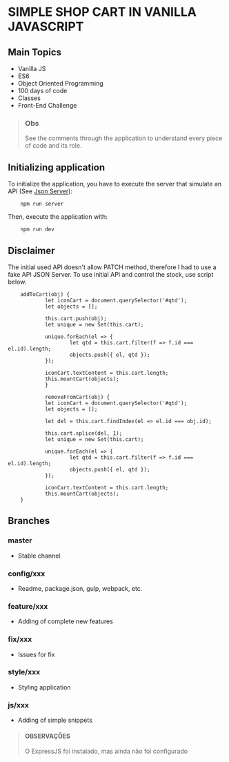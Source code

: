 # SIMPLE SHOP CART IN VANILLA JAVASCRIPT

## Main Topics

- Vanilla JS
- ES6
- Object Oriented Programming
- 100 days of code
- Classes
- Front-End Challenge

> ### Obs
>
> See the comments through the application to understand every piece of code and its role.

## Initializing application

To initialize the application, you have to execute the server that simulate an API (See [Json Server](https://github.com/typicode/json-server)):

        npm run server

Then, execute the application with:

        npm run dev

## Disclaimer

The initial used API doesn't allow PATCH method, therefore I had to use a fake API JSON Server.
To use initial API and control the stock, use script below.

        addToCart(obj) {
                let iconCart = document.querySelector('#qtd');
                let objects = [];
                
                this.cart.push(obj);
                let unique = new Set(this.cart);
                
                unique.forEach(el => {
                        let qtd = this.cart.filter(f => f.id === el.id).length;
                        objects.push({ el, qtd });
                });

                iconCart.textContent = this.cart.length;
                this.mountCart(objects);
                }

                removeFromCart(obj) {
                let iconCart = document.querySelector('#qtd');
                let objects = [];

                let del = this.cart.findIndex(el => el.id === obj.id);
                
                this.cart.splice(del, 1);
                let unique = new Set(this.cart);
                
                unique.forEach(el => {
                        let qtd = this.cart.filter(f => f.id === el.id).length;
                        objects.push({ el, qtd });
                });
                
                iconCart.textContent = this.cart.length;
                this.mountCart(objects);
        }

## Branches

### master

- Stable channel

### config/xxx

- Readme, package.json, gulp, webpack, etc.

### feature/xxx

- Adding of complete new features

### fix/xxx

- Issues for fix

### style/xxx

- Styling application

### js/xxx

- Adding of simple snippets

> #### OBSERVAÇÕES
>
> O ExpressJS foi instalado, mas ainda não foi configurado
